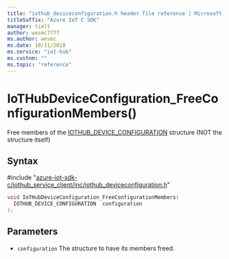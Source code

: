 ```yaml
---                             
title: "iothub_deviceconfiguration.h header file reference | Microsoft Docs" 
titleSuffix: "Azure IoT C SDK"            
manager: timlt                 
author: wesmc7777              
ms.author: wesmc               
ms.date: 10/11/2018                    
ms.service: "iot-hub"             
ms.custom: ""                
ms.topic: "reference"        
---                            
```


# IoTHubDeviceConfiguration_FreeConfigurationMembers()

Free members of the [IOTHUB_DEVICE_CONFIGURATION](../iothub-deviceconfiguration-h.md#iothub_device_configuration) structure (NOT the structure itself)

## Syntax

\#include "[azure-iot-sdk-c/iothub_service_client/inc/iothub_deviceconfiguration.h](../iothub-deviceconfiguration-h.md)"  
```C
void IoTHubDeviceConfiguration_FreeConfigurationMembers(
  IOTHUB_DEVICE_CONFIGURATION  configuration
);
```

## Parameters
* `configuration` The structure to have its members freed.

